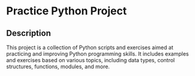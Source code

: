 # Practice Python Project

## Description
This project is a collection of Python scripts and exercises aimed at practicing and improving Python programming skills. It includes examples and exercises based on various topics, including data types, control structures, functions, modules, and more.


